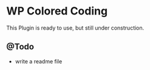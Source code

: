 # WP Colored Coding

This Plugin is ready to use, but still under construction.

## @Todo

* write a readme file
